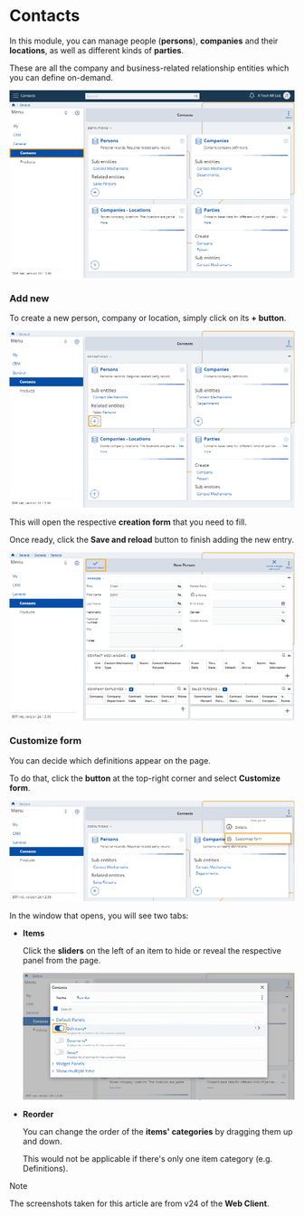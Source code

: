 # Contacts

In this module, you can manage people (**persons**), **companies** and their **locations**, as well as different kinds of **parties**.

These are all the company and business-related relationship entities which you can define on-demand.

![Express](pictures/Contacts_view.png)

### Add new

To create a new person, company or location, simply click on its **+ button**. 

![Express](pictures/Contacts_create.png)

This will open the respective **creation form** that you need to fill.

Once ready, click the **Save and reload** button to finish adding the new entry.

![Express](pictures/Contacts_Save.png)

### Customize form

You can decide which definitions appear on the page.

To do that, click the **button** at the top-right corner and select **Customize form**.

![Express](pictures/Contacts_Customize_view.png)

In the window that opens, you will see two tabs:

* **Items**

  Click the **sliders** on the left of an item to hide or reveal the respective panel from the page.

  ![Express](pictures/Contacts_Items.png)

* **Reorder**

  You can change the order of the **items' categories** by dragging them up and down.

  This would not be applicable if there's only one item category (e.g. Definitions).



> [!NOTE]
> The screenshots taken for this article are from v24 of the **Web Client**.
